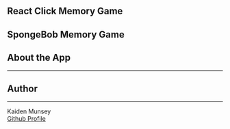 
## React Click Memory Game 

**SpongeBob Memory Game**
-------------

## About the App
---------



















## Author
-------
Kaiden Munsey <br>
[Github Profile](https://github.com/kaiden-m7)
